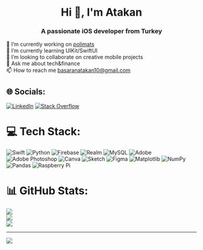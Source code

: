 <h1 align="center">Hi 👋, I'm Atakan</h1>
<h3 align="center">A passionate iOS developer from Turkey</h3>

🔭 I’m currently working on [polimats](https://apps.apple.com/tr/app/polimats/id6475117419?l=tr)<br>🌱 I’m currently learning UIKit/SwiftUI<br>👯 I’m looking to collaborate on creative mobile projects<br>💬 Ask me about tech&finance<br>📫 How to reach me basaranatakan10@gmail.com


## 🌐 Socials:
[![LinkedIn](https://img.shields.io/badge/LinkedIn-%230077B5.svg?logo=linkedin&logoColor=white)](https://linkedin.com/in/https://www.linkedin.com/in/atakan-basaran/) [![Stack Overflow](https://img.shields.io/badge/-Stackoverflow-FE7A16?logo=stack-overflow&logoColor=white)](https://stackoverflow.com/users/23537690) 

# 💻 Tech Stack:
![Swift](https://img.shields.io/badge/swift-F54A2A?style=for-the-badge&logo=swift&logoColor=white) ![Python](https://img.shields.io/badge/python-3670A0?style=for-the-badge&logo=python&logoColor=ffdd54) ![Firebase](https://img.shields.io/badge/firebase-a08021?style=for-the-badge&logo=firebase&logoColor=ffcd34) ![Realm](https://img.shields.io/badge/Realm-39477F?style=for-the-badge&logo=realm&logoColor=white) ![MySQL](https://img.shields.io/badge/mysql-4479A1.svg?style=for-the-badge&logo=mysql&logoColor=white) ![Adobe](https://img.shields.io/badge/adobe-%23FF0000.svg?style=for-the-badge&logo=adobe&logoColor=white) ![Adobe Photoshop](https://img.shields.io/badge/adobe%20photoshop-%2331A8FF.svg?style=for-the-badge&logo=adobe%20photoshop&logoColor=white) ![Canva](https://img.shields.io/badge/Canva-%2300C4CC.svg?style=for-the-badge&logo=Canva&logoColor=white) ![Sketch](https://img.shields.io/badge/Sketch-FFB387?style=for-the-badge&logo=sketch&logoColor=black) ![Figma](https://img.shields.io/badge/figma-%23F24E1E.svg?style=for-the-badge&logo=figma&logoColor=white) ![Matplotlib](https://img.shields.io/badge/Matplotlib-%23ffffff.svg?style=for-the-badge&logo=Matplotlib&logoColor=black) ![NumPy](https://img.shields.io/badge/numpy-%23013243.svg?style=for-the-badge&logo=numpy&logoColor=white) ![Pandas](https://img.shields.io/badge/pandas-%23150458.svg?style=for-the-badge&logo=pandas&logoColor=white) ![Raspberry Pi](https://img.shields.io/badge/-RaspberryPi-C51A4A?style=for-the-badge&logo=Raspberry-Pi)
# 📊 GitHub Stats:
![](https://github-readme-stats.vercel.app/api?username=AtakanBasaran&theme=dark&hide_border=false&include_all_commits=true&count_private=false)<br/>
![](https://github-readme-streak-stats.herokuapp.com/?user=AtakanBasaran&theme=dark&hide_border=false)<br/>
![](https://github-readme-stats.vercel.app/api/top-langs/?username=AtakanBasaran&theme=dark&hide_border=false&include_all_commits=true&count_private=false&layout=compact)

---
[![](https://visitcount.itsvg.in/api?id=AtakanBasaran&icon=0&color=0)](https://visitcount.itsvg.in)

<!-- Proudly created with GPRM ( https://gprm.itsvg.in ) -->
